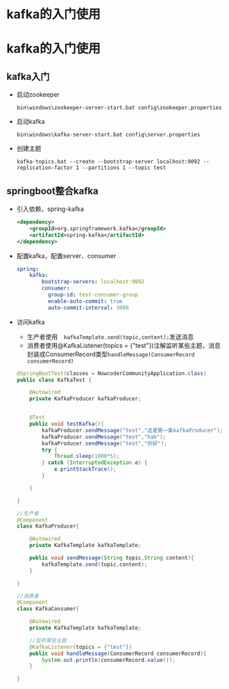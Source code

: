 # kafka的入门使用

# kafka的入门使用

## kafka入门

- 启动zookeeper

  ```shell
  bin\windows\zookeeper-server-start.bat config\zookeeper.properties
  ```

- 启动kafka

  ```she
  bin\windows\kafka-server-start.bat config\server.properties
  ```

- 创建主题

  ```shell
  kafka-topics.bat --create --bootstrap-server localhost:9092 --replication-factor 1 --partitions 1 --topic test
  ```

## springboot整合kafka

- 引入依赖，spring-kafka

  ```xml
  <dependency>
      <groupId>org.springframework.kafka</groupId>
      <artifactId>spring-kafka</artifactId>
  </dependency>
  ```

- 配置kafka，配置server、consumer

  ```yaml
  spring:
      kafka:
          bootstrap-servers: localhost:9092
          consumer:
            group-id: test-consumer-group
            enable-auto-commit: true
            auto-commit-interval: 3000
  ```

- 访问kafka

  - 生产者使用```  kafkaTemplate.send(topic,content);```发送消息
  - 消费者使用@KafkaListener(topics = {"test"})注解监听某些主题，消息封装成ConsumerRecord类型```handleMessage(ConsumerRecord consumerRecord)```

  ```java
  @SpringBootTest(classes = NowcoderCommunityApplication.class)
  public class KafkaTest {
  
      @Autowired
      private KafkaProducer kafkaProducer;
  
  
      @Test
      public void testKafka(){
          kafkaProducer.sendMessage("test","这是第一条kafkaProducer");
          kafkaProducer.sendMessage("test","hah");
          kafkaProducer.sendMessage("test","你好");
          try {
              Thread.sleep(1000*5);
          } catch (InterruptedException e) {
              e.printStackTrace();
          }
  
      }
  
  }
  
  //生产者
  @Component
  class KafkaProducer{
  
      @Autowired
      private KafkaTemplate kafkaTemplate;
  
      public void sendMessage(String topic,String content){
          kafkaTemplate.send(topic,content);
      }
  
  }
  
  //消费者
  @Component
  class KafkaConsumer{
  
      @Autowired
      private KafkaTemplate kafkaTemplate;
  
      //监听某些主题
      @KafkaListener(topics = {"test"})
      public void handleMessage(ConsumerRecord consumerRecord){
          System.out.println(consumerRecord.value());
      }
  
  }
  ```

  

  

